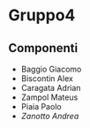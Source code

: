 # Gruppo4
## Componenti
- Baggio Giacomo
- Biscontin Alex
- Caragata Adrian
- Zampol Mateus
- Piaia Paolo
- *Zanotto Andrea*
